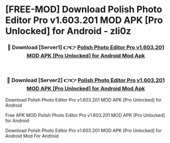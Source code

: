 # [FREE-MOD] Download Polish Photo Editor Pro v1.603.201 MOD APK [Pro Unlocked] for Android - zli0z


<div align="center">
<h3>🔴 Download [Server1] 👉👉 <a href="https://apk-comot.site?title=Polish_Photo_Editor_Pro_v1.603.201_MOD_APK_[Pro_Unlocked]_for_Android">Polish Photo Editor Pro v1.603.201 MOD APK [Pro Unlocked] for Android Mod Apk</a></h3><br>

<h3>🔴 Download [Server2] 👉👉 <a href="https://apk-comot.site?title=Polish_Photo_Editor_Pro_v1.603.201_MOD_APK_[Pro_Unlocked]_for_Android">Polish Photo Editor Pro v1.603.201 MOD APK [Pro Unlocked] for Android Mod Apk</a></h3>
</div>



Download Polish Photo Editor Pro v1.603.201 MOD APK [Pro Unlocked] for Android 

Free APK MOD Polish Photo Editor Pro v1.603.201 MOD APK [Pro Unlocked] for Android 

Download Polish Photo Editor Pro v1.603.201 MOD APK [Pro Unlocked] for Android Mod For Android
